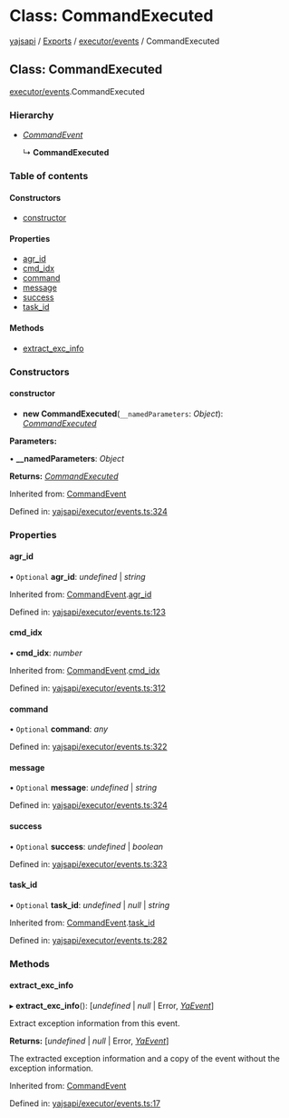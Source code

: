 # Class: CommandExecuted

[yajsapi](../yajsapi.md) / [Exports](../modules/) / [executor/events](../modules/executor_events.md) / CommandExecuted

## Class: CommandExecuted

[executor/events](../modules/executor_events.md).CommandExecuted

### Hierarchy

* [_CommandEvent_](executor_events.commandevent.md)

  ↳ **CommandExecuted**

### Table of contents

#### Constructors

* [constructor](executor_events.commandexecuted.md#constructor)

#### Properties

* [agr\_id](executor_events.commandexecuted.md#agr_id)
* [cmd\_idx](executor_events.commandexecuted.md#cmd_idx)
* [command](executor_events.commandexecuted.md#command)
* [message](executor_events.commandexecuted.md#message)
* [success](executor_events.commandexecuted.md#success)
* [task\_id](executor_events.commandexecuted.md#task_id)

#### Methods

* [extract\_exc\_info](executor_events.commandexecuted.md#extract_exc_info)

### Constructors

#### constructor

+ **new CommandExecuted**\(`__namedParameters`: _Object_\): [_CommandExecuted_](executor_events.commandexecuted.md)

**Parameters:**

• **\_\_namedParameters**: _Object_

**Returns:** [_CommandExecuted_](executor_events.commandexecuted.md)

Inherited from: [CommandEvent](executor_events.commandevent.md)

Defined in: [yajsapi/executor/events.ts:324](https://github.com/golemfactory/yajsapi/blob/289a25a/yajsapi/executor/events.ts#L324)

### Properties

#### agr\_id

• `Optional` **agr\_id**: _undefined_ \| _string_

Inherited from: [CommandEvent](executor_events.commandevent.md).[agr\_id](executor_events.commandevent.md#agr_id)

Defined in: [yajsapi/executor/events.ts:123](https://github.com/golemfactory/yajsapi/blob/289a25a/yajsapi/executor/events.ts#L123)

#### cmd\_idx

• **cmd\_idx**: _number_

Inherited from: [CommandEvent](executor_events.commandevent.md).[cmd\_idx](executor_events.commandevent.md#cmd_idx)

Defined in: [yajsapi/executor/events.ts:312](https://github.com/golemfactory/yajsapi/blob/289a25a/yajsapi/executor/events.ts#L312)

#### command

• `Optional` **command**: _any_

Defined in: [yajsapi/executor/events.ts:322](https://github.com/golemfactory/yajsapi/blob/289a25a/yajsapi/executor/events.ts#L322)

#### message

• `Optional` **message**: _undefined_ \| _string_

Defined in: [yajsapi/executor/events.ts:324](https://github.com/golemfactory/yajsapi/blob/289a25a/yajsapi/executor/events.ts#L324)

#### success

• `Optional` **success**: _undefined_ \| _boolean_

Defined in: [yajsapi/executor/events.ts:323](https://github.com/golemfactory/yajsapi/blob/289a25a/yajsapi/executor/events.ts#L323)

#### task\_id

• `Optional` **task\_id**: _undefined_ \| _null_ \| _string_

Inherited from: [CommandEvent](executor_events.commandevent.md).[task\_id](executor_events.commandevent.md#task_id)

Defined in: [yajsapi/executor/events.ts:282](https://github.com/golemfactory/yajsapi/blob/289a25a/yajsapi/executor/events.ts#L282)

### Methods

#### extract\_exc\_info

▸ **extract\_exc\_info**\(\): \[_undefined_ \| _null_ \| Error, [_YaEvent_](executor_events.yaevent.md)\]

Extract exception information from this event.

**Returns:** \[_undefined_ \| _null_ \| Error, [_YaEvent_](executor_events.yaevent.md)\]

The extracted exception information and a copy of the event without the exception information.

Inherited from: [CommandEvent](executor_events.commandevent.md)

Defined in: [yajsapi/executor/events.ts:17](https://github.com/golemfactory/yajsapi/blob/289a25a/yajsapi/executor/events.ts#L17)

